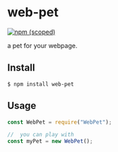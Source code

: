 # web-pet

[![npm (scoped)](https://img.shields.io/npm/v/web-pet.svg)](https://www.npmjs.com/package/web-pet)

a pet for your webpage.

## Install

```
$ npm install web-pet
```

## Usage

```js
const WebPet = require("WebPet");

//  you can play with
const myPet = new WebPet();
```
